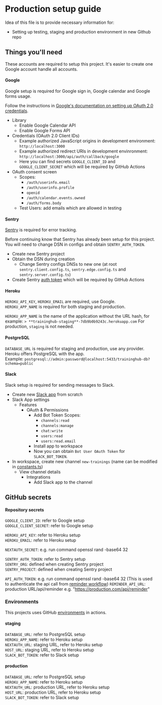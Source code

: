 # Production setup guide

Idea of this file is to provide necessary information for:

- Setting up testing, staging and production environment in new Github repo

## Things you'll need

These accounts are required to setup this project.
It's easier to create one Google account handle all accounts.

#### Google

Google setup is required for Google sign in, Google calendar and Google forms usage.

Follow the instructions in [Google's documentation on setting up OAuth 2.0 credentials](https://support.google.com/cloud/answer/6158849).

- Library
  - Enable Google Calendar API
  - Enable Google Forms API
- Credentials (OAuth 2.0 Client IDs)
  - Example authorized JavaScript origins in development environment: `http://localhost:3000`
  - Example authorized redirect URIs in development envinronment: `http://localhost:3000/api/auth/callback/google`
  - Here you can find secrets `GOOGLE_CLIENT_ID` and `GOOGLE_CLIENT_SECRET` which will be required by GitHub Actions
- OAuth consent screen
  - Scopes:
    - `/auth/userinfo.email`
    - `/auth/userinfo.profile`
    - `openid`
    - `/auth/calendar.events.owned`
    - `/auth/forms.body`
  - Test Users: add emails which are allowed in testing

#### Sentry

[Sentry](https://sentry.io/) is required for error tracking.

Before continuing know that Sentry has already been setup for this project.
You will need to change DSN in configs and obtain `SENTRY_AUTH_TOKEN`.

- Create new Sentry project
- Obtain the DSN during creation
  - Change Sentry configs DNSs to new one (at root `sentry.client.config.ts`, `sentry.edge.config.ts` and `sentry.server.config.ts`)
- Create Sentry [auth token](https://docs.sentry.io/product/accounts/auth-tokens/) which will be required by GitHub Actions

#### Heroku

`HEROKU_API_KEY`, `HEROKU_EMAIL` are required, use Google.  
`HEROKU_APP_NAME` is required for both staging and production.

`HEROKU_APP_NAME` is the name of the application without the URL hash, for example: `> **traininghub-staging**-7db9b0b9243c.herokuapp.com`
For production, `staging` is not needed.

#### PostgreSQL

`DATABASE_URL` is required for staging and production, use any provider. Heroku offers PostgreSQL with the app.  
Example: `postgresql://admin:password@localhost:5433/traininghub-db?schema=public`

#### Slack

Slack setup is required for sending messages to Slack.

- Create new [Slack app](https://api.slack.com/) from scratch
- Slack App settings
  - Features
    - OAuth & Permissions
      - Add Bot Token Scopes:
        - `channels:read`
        - `channels:manage`
        - `chat:write`
        - `users:read`
        - `users:read.email`
      - Install app to workspace
      - Now you can obtain `Bot User OAuth Token` for `SLACK_BOT_TOKEN`.
- In workspace, create new channel `new-trainings` (name can be modified in [constants.ts](https://github.com/ohtutraininghub/traininghub/blob/staging/src/lib/slack/constants.ts))
  - View channel details
    - Integrations
      - Add Slack app to the channel

## GitHub secrets

#### Repository secrets

`GOOGLE_CLIENT_ID`: refer to Google setup  
`GOOGLE_CLIENT_SECRET`: refer to Google setup

`HEROKU_API_KEY`: refer to Heroku setup  
`HEROKU_EMAIL`: refer to Heroku setup

`NEXTAUTH_SECRET`: e.g. run command openssl rand -base64 32

`SENTRY_AUTH_TOKEN`: refer to Sentry setup  
`SENTRY_ORG`: defined when creating Sentry project  
`SENTRY_PROJECT`: defined when creating Sentry project

`API_AUTH_TOKEN`: e.g. run command openssl rand -base64 32 (This is used to authenticate the api call from [reminder workflow](https://github.com/ohtutraininghub/traininghub/blob/staging/.github/workflows/reminder.yml))
`REMINDER_API_URL`: production URL/api/reminder e.g. "https://production.com/api/reminder"

### Environments

This projects uses GitHub [environments](https://docs.github.com/en/actions/deployment/targeting-different-environments/using-environments-for-deployment) in actions.

#### staging

`DATABASE_URL`: refer to PostgreSQL setup  
`HEROKU_APP_NAME`: refer to Heroku setup  
`NEXTAUTH_URL`: staging URL, refer to Heroku setup  
`HOST_URL`: staging URL, refer to Heroku setup  
`SLACK_BOT_TOKEN`: refer to Slack setup

#### production

`DATABASE_URL`: refer to PostgreSQL setup  
`HEROKU_APP_NAME`: refer to Heroku setup  
`NEXTAUTH_URL`: production URL, refer to Heroku setup  
`HOST_URL`: production URL, refer to Heroku setup  
`SLACK_BOT_TOKEN`: refer to Slack setup
